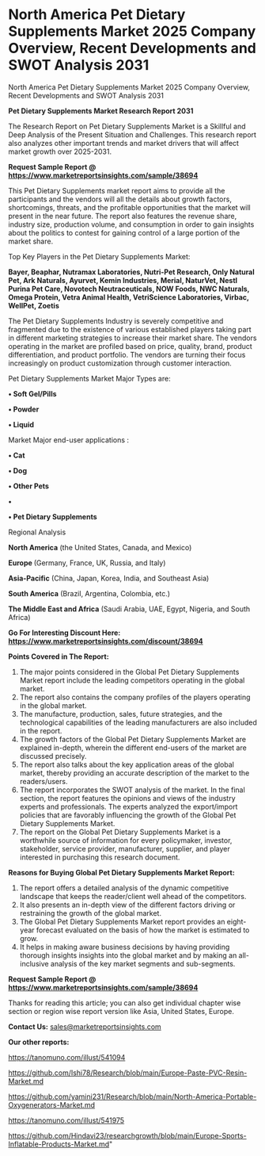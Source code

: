 # North America Pet Dietary Supplements Market 2025 Company Overview, Recent Developments and SWOT Analysis 2031
North America Pet Dietary Supplements Market 2025 Company Overview, Recent Developments and SWOT Analysis 2031

<strong>Pet Dietary Supplements Market Research Report 2031</strong>

The Research Report on Pet Dietary Supplements Market is a Skillful and Deep Analysis of the Present Situation and Challenges. This research report also analyzes other important trends and market drivers that will affect market growth over 2025-2031.

<strong>Request Sample Report @ <a href=https://www.marketreportsinsights.com/sample/38694>https://www.marketreportsinsights.com/sample/38694</a></strong>

This Pet Dietary Supplements market report aims to provide all the participants and the vendors will all the details about growth factors, shortcomings, threats, and the profitable opportunities that the market will present in the near future. The report also features the revenue share, industry size, production volume, and consumption in order to gain insights about the politics to contest for gaining control of a large portion of the market share.

Top Key Players in the Pet Dietary Supplements Market:

<strong>Bayer, Beaphar, Nutramax Laboratories, Nutri-Pet Research, Only Natural Pet, Ark Naturals, Ayurvet, Kemin Industries, Merial, NaturVet, Nestl Purina Pet Care, Novotech Neutraceuticals, NOW Foods, NWC Naturals, Omega Protein, Vetra Animal Health, VetriScience Laboratories, Virbac, WellPet, Zoetis</strong>

The Pet Dietary Supplements Industry is severely competitive and fragmented due to the existence of various established players taking part in different marketing strategies to increase their market share. The vendors operating in the market are profiled based on price, quality, brand, product differentiation, and product portfolio. The vendors are turning their focus increasingly on product customization through customer interaction.

Pet Dietary Supplements Market Major Types are:

<strong>•  Soft Gel/Pills

•  Powder

•  Liquid</strong>

Market Major end-user applications :

<strong>•  Cat

•  Dog

•  Other Pets

•  

•  Pet Dietary Supplements</strong>

Regional Analysis

</u><strong><b>North America</b></strong> (the United States, Canada, and Mexico)

<strong><b>Europe </b></strong>(Germany, France, UK, Russia, and Italy)

<strong><b>Asia-Pacific</b></strong> (China, Japan, Korea, India, and Southeast Asia)

<strong><b>South America</b></strong> (Brazil, Argentina, Colombia, etc.)

<strong><b>The Middle East and Africa</b></strong> (Saudi Arabia, UAE, Egypt, Nigeria, and South Africa)

<strong>Go For Interesting Discount Here: <a href=https://www.marketreportsinsights.com/discount/38694>https://www.marketreportsinsights.com/discount/38694</a></strong>

<strong>Points Covered in The Report:</strong>
<ol>
  <li>The major points considered in the Global Pet Dietary Supplements Market report include the leading competitors operating in the global market.</li>
  <li>The report also contains the company profiles of the players operating in the global market.</li>
  <li>The manufacture, production, sales, future strategies, and the technological capabilities of the leading manufacturers are also included in the report.</li>
  <li>The growth factors of the Global Pet Dietary Supplements Market are explained in-depth, wherein the different end-users of the market are discussed precisely.</li>
  <li>The report also talks about the key application areas of the global market, thereby providing an accurate description of the market to the readers/users.</li>
  <li>The report incorporates the SWOT analysis of the market. In the final section, the report features the opinions and views of the industry experts and professionals. The experts analyzed the export/import policies that are favorably influencing the growth of the Global Pet Dietary Supplements Market.</li>
  <li>The report on the Global Pet Dietary Supplements Market is a worthwhile source of information for every policymaker, investor, stakeholder, service provider, manufacturer, supplier, and player interested in purchasing this research document.</li>
</ol>
<strong>Reasons for Buying Global Pet Dietary Supplements Market Report:</strong>

<ol>
  <li>The report offers a detailed analysis of the dynamic competitive landscape that keeps the reader/client well ahead of the competitors.</li>
  <li>It also presents an in-depth view of the different factors driving or restraining the growth of the global market.</li>
  <li>The Global Pet Dietary Supplements Market report provides an eight-year forecast evaluated on the basis of how the market is estimated to grow.</li>
  <li>It helps in making aware business decisions by having providing thorough insights insights into the global market and by making an all-inclusive analysis of the key market segments and sub-segments.</li>
</ol>
<strong>Request Sample Report @ <a href=https://www.marketreportsinsights.com/sample/38694>https://www.marketreportsinsights.com/sample/38694</a></strong>


Thanks for reading this article; you can also get individual chapter wise section or region wise report version like Asia, United States, Europe.

<strong>Contact Us:</strong>
sales@marketreportsinsights.com

<strong>Our other reports:</strong>

<a href=https://tanomuno.com/illust/541094>https://tanomuno.com/illust/541094</a>

<a href=https://github.com/Ishi78/Research/blob/main/Europe-Paste-PVC-Resin-Market.md>https://github.com/Ishi78/Research/blob/main/Europe-Paste-PVC-Resin-Market.md</a>

<a href=https://github.com/yamini231/Research/blob/main/North-America-Portable-Oxygenerators-Market.md>https://github.com/yamini231/Research/blob/main/North-America-Portable-Oxygenerators-Market.md</a>

<a href=https://tanomuno.com/illust/541975>https://tanomuno.com/illust/541975</a>

<a href=https://github.com/Hindavi23/researchgrowth/blob/main/Europe-Sports-Inflatable-Products-Market.md>https://github.com/Hindavi23/researchgrowth/blob/main/Europe-Sports-Inflatable-Products-Market.md</a>"
